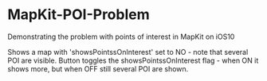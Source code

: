 # MapKit-POI-Problem
Demonstrating the problem with points of interest in MapKit on iOS10

Shows a map with 'showsPointssOnInterest' set to NO - note that several POI are visible.
Button toggles the showsPointssOnInterest flag - when ON it shows more, but when OFF still several POI are shown.
